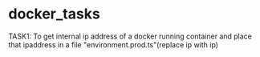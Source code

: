 # docker_tasks

TASK1: To get internal ip address of a docker running container and place that ipaddress in a file "environment.prod.ts"(replace ip with ip)
